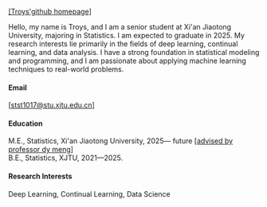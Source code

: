 

[[Troys'github homepage]](https://github.com/Troys666)

Hello, my name is Troys, and I am a senior student at Xi'an Jiaotong University, majoring in Statistics. I am expected to graduate in 2025. My research interests lie primarily in the fields of deep learning, continual learning, and data analysis. I have a strong foundation in statistical modeling and programming, and I am passionate about applying machine learning techniques to real-world problems.

#### Email
[[stst1017@stu.xjtu.edu.cn]](mailto:stst1017@stu.xjtu.edu.cn)

#### Education
M.E., Statistics, Xi'an Jiaotong University, 2025— future  [[advised by professor dy meng]](https://gr.xjtu.edu.cn/en/web/dymeng)\
B.E., Statistics, XJTU, 2021—2025.

#### Research Interests
Deep Learning, Continual Learning, Data Science
